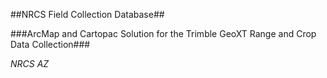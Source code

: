 ##NRCS Field Collection Database##

###ArcMap and Cartopac Solution for the Trimble GeoXT Range and Crop Data Collection###

*NRCS AZ*